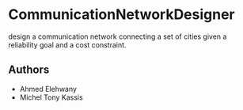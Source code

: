 # CommunicationNetworkDesigner
design a communication network connecting a set of cities given a reliability goal and a cost constraint.

## Authors
* Ahmed Elehwany
* Michel Tony Kassis
